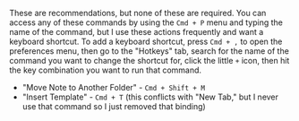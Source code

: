 These are recommendations, but none of these are required. You can access any of these commands by using the `Cmd + P` menu and typing the name of the command, but I use these actions frequently and want a keyboard shortcut. To add a keyboard shortcut, press `Cmd + ,` to open the preferences menu, then go to the "Hotkeys" tab, search for the name of the command you want to change the shortcut for, click the little `+` icon, then hit the key combination you want to run that command.

- "Move Note to Another Folder" - `Cmd + Shift + M`
- "Insert Template" - `Cmd + T` (this conflicts with "New Tab," but I never use that command so I just removed that binding)